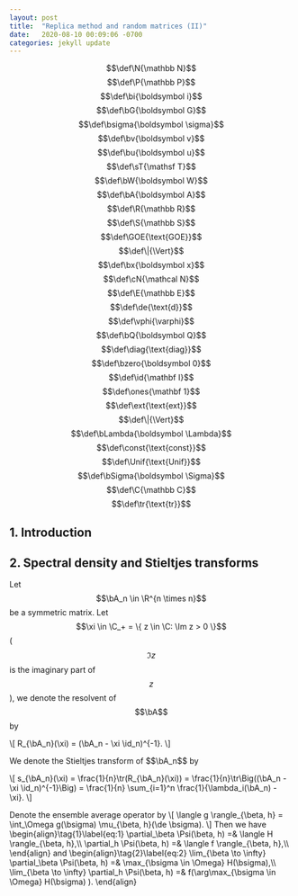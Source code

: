 ```yaml
---
layout: post
title:  "Replica method and random matrices (II)"
date:   2020-08-10 00:09:06 -0700
categories: jekyll update
---
```



$$\def\N{\mathbb N}$$
$$\def\P{\mathbb P}$$
$$\def\bi{\boldsymbol i}$$
$$\def\bG{\boldsymbol G}$$
$$\def\bsigma{\boldsymbol \sigma}$$
$$\def\bv{\boldsymbol v}$$
$$\def\bu{\boldsymbol u}$$
$$\def\sT{\mathsf T}$$
$$\def\bW{\boldsymbol W}$$
$$\def\bA{\boldsymbol A}$$
$$\def\R{\mathbb R}$$
$$\def\S{\mathbb S}$$
$$\def\GOE{\text{GOE}}$$
$$\def\|{\Vert}$$
$$\def\bx{\boldsymbol x}$$
$$\def\cN{\mathcal N}$$
$$\def\E{\mathbb E}$$
$$\def\de{\text{d}}$$
$$\def\vphi{\varphi}$$
$$\def\bQ{\boldsymbol Q}$$
$$\def\diag{\text{diag}}$$
$$\def\bzero{\boldsymbol 0}$$
$$\def\id{\mathbf I}$$
$$\def\ones{\mathbf 1}$$
$$\def\ext{\text{ext}}$$
$$\def\|{\Vert}$$
$$\def\bLambda{\boldsymbol \Lambda}$$
$$\def\const{\text{const}}$$
$$\def\Unif{\text{Unif}}$$
$$\def\bSigma{\boldsymbol \Sigma}$$
$$\def\C{\mathbb C}$$
$$\def\tr{\text{tr}}$$


## 1. Introduction


## 2. Spectral density and Stieltjes transforms

Let $$\bA_n \in \R^{n \times n}$$ be a symmetric matrix. Let $$\xi \in \C_+ = \{ z \in \C: \Im z > 0 \}$$ ($$\Im z$$ is the imaginary part of $$z$$), we denote the resolvent of $$\bA$$ by 
<p>
\[
R_{\bA_n}(\xi) = (\bA_n - \xi \id_n)^{-1}. 
\]
</p>
We denote the Stieltjes transform of $$\bA_n$$ by
<p>
\[
s_{\bA_n}(\xi) = \frac{1}{n}\tr(R_{\bA_n}(\xi)) = \frac{1}{n}\tr\Big((\bA_n - \xi \id_n)^{-1}\Big) = \frac{1}{n} \sum_{i=1}^n \frac{1}{\lambda_i(\bA_n) - \xi}. 
\]
</p>

<div class="lemma">
Denote the ensemble average operator <script type="math/tex">\langle \cdot \rangle</script> by
\[
\langle g \rangle_{\beta, h} = \int_\Omega g(\bsigma) \mu_{\beta, h}(\de \bsigma).
\]
Then we have
\begin{align}\tag{1}\label{eq:1}
\partial_\beta \Psi(\beta, h) =& \langle H \rangle_{\beta, h},\\
\partial_h \Psi(\beta, h) =& \langle f \rangle_{\beta, h},\\
\end{align}
and
\begin{align}\tag{2}\label{eq:2}
\lim_{\beta \to \infty} \partial_\beta \Psi(\beta, h) =& \max_{\bsigma \in \Omega} H(\bsigma),\\
\lim_{\beta \to \infty} \partial_h \Psi(\beta, h) =& f(\arg\max_{\bsigma \in \Omega} H(\bsigma) ).
\end{align}
</div>